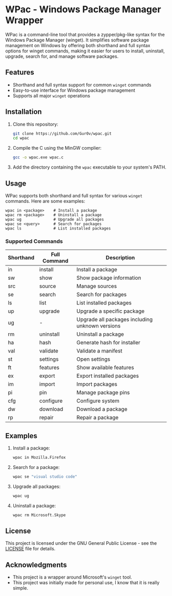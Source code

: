 # WPac - Windows Package Manager Wrapper

WPac is a command-line tool that provides a zypper/pkg-like syntax for the Windows Package Manager (winget). It simplifies software package management on Windows by offering both shorthand and full syntax options for winget commands, making it easier for users to install, uninstall, upgrade, search for, and manage software packages.

## Features

- Shorthand and full syntax support for common `winget` commands
- Easy-to-use interface for Windows package management
- Supports all major `winget` operations

## Installation

1. Clone this repository:
   ```sh
   git clone https://github.com/Gur0v/wpac.git
   cd wpac
   ```
2. Compile the C using the MinGW complier:
   ```sh
   gcc -o wpac.exe wpac.c
   ```
3. Add the directory containing the `wpac` executable to your system's PATH.

## Usage

WPac supports both shorthand and full syntax for various `winget` commands. Here are some examples:

```
wpac in <package>    # Install a package
wpac rm <package>    # Uninstall a package
wpac ug              # Upgrade all packages
wpac se <query>      # Search for packages
wpac ls              # List installed packages
```

### Supported Commands

| Shorthand | Full Command | Description |
|-----------|--------------|-------------|
| in        | install      | Install a package |
| sw        | show         | Show package information |
| src       | source       | Manage sources |
| se        | search       | Search for packages |
| ls        | list         | List installed packages |
| up        | upgrade      | Upgrade a specific package |
| ug        | -            | Upgrade all packages including unknown versions |
| rm        | uninstall    | Uninstall a package |
| ha        | hash         | Generate hash for installer |
| val       | validate     | Validate a manifest |
| st        | settings     | Open settings |
| ft        | features     | Show available features |
| ex        | export       | Export installed packages |
| im        | import       | Import packages |
| pi        | pin          | Manage package pins |
| cfg       | configure    | Configure system |
| dw        | download     | Download a package |
| rp        | repair       | Repair a package |

## Examples

1. Install a package:
   ```sh
   wpac in Mozilla.Firefox
   ```

2. Search for a package:
   ```sh
   wpac se "visual studio code"
   ```

3. Upgrade all packages:
   ```sh
   wpac ug
   ```

4. Uninstall a package:
   ```sh
   wpac rm Microsoft.Skype
   ```

## License

This project is licensed under the GNU General Public License - see the [LICENSE](https://raw.githubusercontent.com/Gur0v/wpac/main/LICENSE) file for details.

## Acknowledgments

- This project is a wrapper around Microsoft's `winget` tool.
- This project was initially made for personal use, I know that it is really simple.
